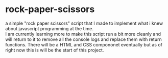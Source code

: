 # rock-paper-scissors
a simple "rock paper scissors" script that I made to implement what i knew about javascript programming at the time.<br>
I am currently learning more to make this script run a bit more cleanly and will return to it to remove all the console logs and replace them with return functions.
There will be a HTML and CSS compononet eventually but as of right now this is will be the start of this project. 
